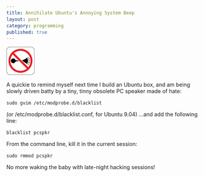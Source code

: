 ```yaml
---
title: Annihilate Ubuntu's Annoying System Beep
layout: post
category: programming
published: true
---
```


<img alt="Shhhhh." class="picA floatleft" src="/images/no_beeping.png">

A quickie to remind myself next time I build an Ubuntu box, and am being slowly driven batty by a tiny, tinny obsolete PC speaker made of hate:

    sudo gvim /etc/modprobe.d/blacklist

(or /etc/modprobe.d/blacklist.conf, for Ubuntu 9.04)
...and add the following line:

    blacklist pcspkr

From the command line, kill it in the current session:

    sudo rmmod pcspkr

No more waking the baby with late-night hacking sessions!

